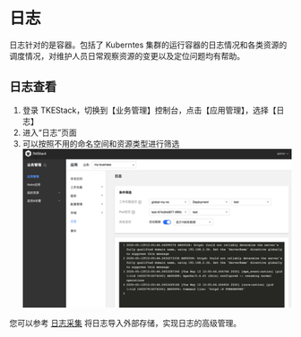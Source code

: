 # 日志

日志针对的是容器。包括了 Kuberntes 集群的运行容器的日志情况和各类资源的调度情况，对维护人员日常观察资源的变更以及定位问题均有帮助。

## 日志查看

1. 登录 TKEStack，切换到【业务管理】控制台，点击【应用管理】，选择【日志】
2. 进入“日志”页面
3. 可以按照不用的命名空间和资源类型进行筛选
   ![](../../../../../images/日志.png)


您可以参考 [日志采集](../operation/logcollect.md) 将日志导入外部存储，实现日志的高级管理。
